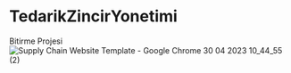 # TedarikZincirYonetimi
Bitirme Projesi
![Supply Chain Website Template - Google Chrome 30 04 2023 10_44_55 (2)](https://github.com/songulkosak/TedarikZincirYonetimi/assets/105944666/dae58cdb-0170-488e-a5ba-399ef8331a39)

